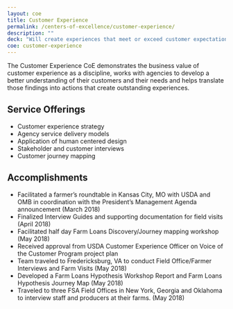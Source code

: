 ```yaml
---
layout: coe
title: Customer Experience
permalink: /centers-of-excellence/customer-experience/
description: ""
deck: "Will create experiences that meet or exceed customer expectations."
coe: customer-experience
---
```


The Customer Experience CoE demonstrates the business value of customer experience as a discipline, works with agencies to develop a better understanding of their customers and their needs and helps translate those findings into actions that create outstanding experiences.

## Service Offerings

- Customer experience strategy
- Agency service delivery models
- Application of human centered design
- Stakeholder and customer interviews
- Customer journey mapping




## Accomplishments

- Facilitated a farmer’s roundtable in Kansas City, MO with USDA and OMB in coordination with the President’s Management Agenda announcement (March 2018)
- Finalized Interview Guides and supporting documentation for field visits (April 2018)
- Facilitated half day Farm Loans Discovery/Journey mapping workshop (May 2018)
- Received approval from USDA Customer Experience Officer on Voice of the Customer Program project plan
- Team traveled to Fredericksburg, VA to conduct Field Office/Farmer Interviews and Farm Visits (May 2018)
- Developed a Farm Loans Hypothesis Workshop Report and Farm Loans Hypothesis Journey Map (May 2018)
- Traveled to three FSA Field Offices in New York, Georgia and Oklahoma to interview staff and producers at their farms. (May 2018)
